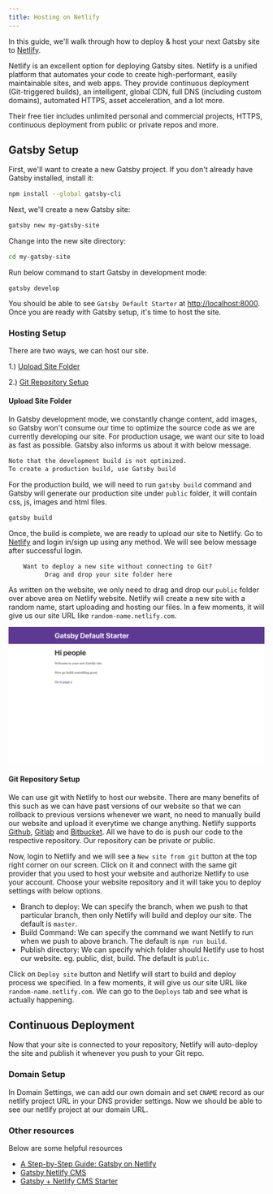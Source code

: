 ```yaml
---
title: Hosting on Netlify
---
```


In this guide, we'll walk through how to deploy & host your next Gatsby site to [Netlify](https://www.netlify.com/).

Netlify is an excellent option for deploying Gatsby sites. Netlify is a unified platform that automates your code to create high-performant, easily maintainable sites, and web apps. They provide continuous deployment (Git-triggered builds), an intelligent, global CDN, full DNS (including custom domains), automated HTTPS, asset acceleration, and a lot more.

Their free tier includes unlimited personal and commercial projects, HTTPS, continuous deployment from public or private repos and more.

## Gatsby Setup

First, we'll want to create a new Gatsby project. If you don't already have Gatsby installed, install it:

```sh
npm install --global gatsby-cli
```

Next, we'll create a new Gatsby site:

```sh
gatsby new my-gatsby-site
```

Change into the new site directory:

```sh
cd my-gatsby-site
```

Run below command to start Gatsby in development mode:

```
gatsby develop
```

You should be able to see `Gatsby Default Starter` at [http://localhost:8000](http://localhost:8000). Once you are ready with Gatsby setup, it's time to host the site.

### Hosting Setup

There are two ways, we can host our site.

1.) [Upload Site Folder](#upload-site-folder)

2.) [Git Repository Setup](#git-repository-setup)

#### Upload Site Folder

In Gatsby development mode, we constantly change content, add images, so Gatsby won't consume our time to optimize the source code as we are currently developing our site. For production usage, we want our site to load as fast as possible. Gatsby also informs us about it with below message.

```sh
Note that the development build is not optimized.
To create a production build, use Gatsby build
```

For the production build, we will need to run `gatsby build` command and Gatsby will generate our production site under `public` folder, it will contain css, js, images and html files.

```sh
gatsby build
```

Once, the build is complete, we are ready to upload our site to Netlify. Go to [Netlify](https://app.netlify.com/) and login in/sign up using any method. We will see below message after successful login.

```
    Want to deploy a new site without connecting to Git?
          Drag and drop your site folder here
```

As written on the website, we only need to drag and drop our `public` folder over above area on Netlify website. Netlify will create a new site with a random name, start uploading and hosting our files. In a few moments, it will give us our site URL like `random-name.netlify.com`.

![alt text](./images/gatsby-default-starter.png "Gatsby Default Starter")

#### Git Repository Setup

We can use git with Netlify to host our website. There are many benefits of this such as we can have past versions of our website so that we can rollback to previous versions whenever we want, no need to manually build our website and upload it everytime we change anything. Netlify supports [Github](https://github.com/), [Gitlab](https://about.gitlab.com/) and [Bitbucket](https://bitbucket.org/). All we have to do is push our code to the respective repository. Our repository can be private or public.

Now, login to Netlify and we will see a `New site from git` button at the top right corner on our screen. Click on it and connect with the same git provider that you used to host your website and authorize Netlify to use your account. Choose your website repository and it will take you to deploy settings with below options.

- Branch to deploy: We can specify the branch, when we push to that particular branch, then only Netlify will build and deploy our site. The default is `master`.
- Build Command: We can specify the command we want Netlify to run when we push to above branch. The default is `npm run build`.
- Publish directory: We can specify which folder should Netlify use to host our website. eg. public, dist, build. The default is `public`.

Click on `Deploy site` button and Netlify will start to build and deploy process we specified. In a few moments, it will give us our site URL like `random-name.netlify.com`. We can go to the `Deploys` tab and see what is actually happening.

## Continuous Deployment

Now that your site is connected to your repository, Netlify will auto-deploy the site and publish it whenever you push to your Git repo.

### Domain Setup

In Domain Settings, we can add our own domain and set `CNAME` record as our netlify project URL in your DNS provider settings. Now we should be able to see our netlify project at our domain URL.

### Other resources

Below are some helpful resources

- [A Step-by-Step Guide: Gatsby on Netlify](https://www.netlify.com/blog/2016/02/24/a-step-by-step-guide-gatsby-on-netlify/)
- [Gatsby Netlify CMS](https://www.gatsbyjs.org/packages/gatsby-plugin-netlify-cms)
- [Gatsby + Netlify CMS Starter](https://github.com/netlify-templates/gatsby-starter-netlify-cms)
